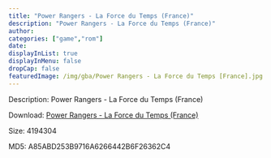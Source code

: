 ```yaml
---
title: "Power Rangers - La Force du Temps (France)"
description: "Power Rangers - La Force du Temps (France)"
author: 
categories: ["game","rom"]
date: 
displayInList: true
displayInMenu: false
dropCap: false
featuredImage: /img/gba/Power Rangers - La Force du Temps [France].jpg
---
```


Description: Power Rangers - La Force du Temps (France)

Download: <a style="text-decoration:underline;" href="https://mega.nz/#!DSRkkKjY!4LqYUiaB2R7qGf6btCwFD8dc8FimqqvZBldqaeuE3bU" target = "_blank" rel = "nofollow" > Power Rangers - La Force du Temps (France)</a>

Size: 4194304

MD5: A85ABD253B9716A6266442B6F26362C4

